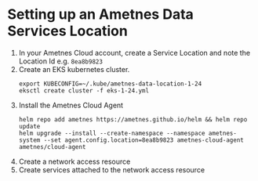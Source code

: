 # Setting up an Ametnes Data Services Location

1. In your Ametnes Cloud account, create a Service Location and note the Location Id e.g. `8ea8b9823`
2. Create an EKS kubernetes cluster.
    ```
    export KUBECONFIG=~/.kube/ametnes-data-location-1-24
    eksctl create cluster -f eks-1-24.yml
    ```
3. Install the Ametnes Cloud Agent
    ```
    helm repo add ametnes https://ametnes.github.io/helm && helm repo update
    helm upgrade --install --create-namespace --namespace ametnes-system --set agent.config.location=8ea8b9823 ametnes-cloud-agent ametnes/cloud-agent
    ```
4. Create a network access resource
5. Create services attached to the network access resource
